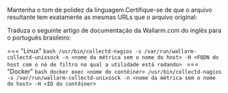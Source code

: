 Mantenha o tom de polidez da linguagem.Certifique-se de que o arquivo resultante tem exatamente as mesmas URLs que o arquivo original:

Traduza o seguinte artigo de documentação da Wallarm.com do inglês para o português brasileiro:

=== "Linux"
    ```bash
    /usr/bin/collectd-nagios -s /var/run/wallarm-collectd-unixsock -n <nome da métrica sem o nome do host> -H <FQDN do host com o nó de filtro no qual a utilidade está rodando>
    ```
=== "Docker"
    ```bash
    docker exec <nome do contêiner> /usr/bin/collectd-nagios -s /var/run/wallarm-collectd-unixsock -n <nome da métrica sem o nome do host> -H <ID do contêiner>
    ```